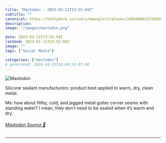 ```yaml
---
title: "Mastodon - 2023-02-11T23:55:04Z"
subtitle: ""
canonical: https://hachyderm.io/users/mweagle/statuses/109848802372858692
description:
image: "/images/mastodon.png"

date: 2023-02-11T23:55:04Z
lastmod: 2023-02-11T23:55:04Z
image: ""
tags: ["Social Media"]

categories: ["mastodon"]
# generated: 2024-10-23T18:04:53-07:00
---
```

![Mastodon](/images/mastodon.png)

<p>Silicone sealant manufacturers: product best applied to warm, dry, clean metal. </p><p>Me: how about filthy, cold, and jagged metal gutter corner seams with standing water? I mean, they don’t need to be sealed when it’s warm and dry.</p>


###### [Mastodon Source 🐘](https://hachyderm.io/@mweagle/109848802372858692)

___
